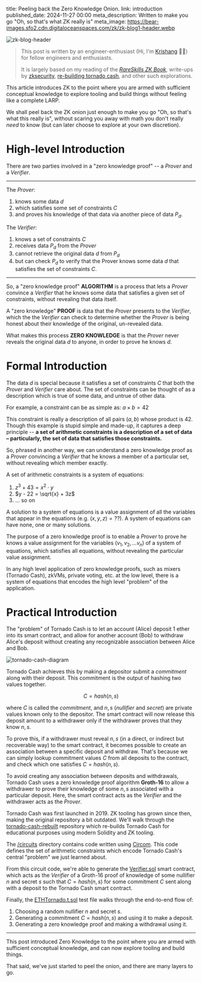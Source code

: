 title: Peeling back the Zero Knowledge Onion.
link: introduction
published_date: 2024-11-27 00:00
meta_description: Written to make you go "Oh, so that's what ZK really is"
meta_image: https://bear-images.sfo2.cdn.digitaloceanspaces.com/zk/zk-blog1-header.webp

![zk-blog-header](https://bear-images.sfo2.cdn.digitaloceanspaces.com/zk/zk-blog1-header.webp)

> This post is written by an engineer-enthusiast (Hi, I'm [Krishang](https://zk.bearblog.dev/about/) 👋🏽) for fellow engineers and enthusiasts.
>
> It is largely based on my reading of the [_RareSkills ZK Book_](https://www.rareskills.io/zk-book), write-ups by [zksecurity](https://www.zksecurity.xyz/), [re-building tornado cash](https://github.com/nkrishang/tornado-cash-rebuilt), and other such explorations.

This article introduces ZK to the point where you are armed with sufficient conceptual knowledge to explore tooling and build things without feeling like a complete LARP.

We shall peel back the ZK onion just enough to make you go "Oh, so that's what this really is", without scaring you away with math you don't really _need_ to know (but can later choose to explore at your own discretion).

# High-level Introduction

There are two parties involved in a "zero knowledge proof" -- a _Prover_ and a _Verifier_.

---

The _Prover_:

1. knows some data $d$
2. which satisfies some set of constraints $C$
3. and proves his knowledge of that data via another piece of data $P_d$.

The _Verifier_:

1. knows a set of constraints $C$
2. receives data $P_d$ from the _Prover_
3. cannot retrieve the original data $d$ from $P_d$
4. but can check $P_d$ to verify that the Prover knows some data $d$ that satisfies the set of constraints $C$.

---

So, a "zero knowledge proof" **ALGORITHM** is a process that lets a _Prover_ convince a _Verifier_ that he knows some data that satisfies a given set of constraints, without revealing that data itself.

A "zero knowledge" **PROOF** is data that the _Prover_ presents to the _Verifier_, which the the _Verifier_ can check to determine whether the _Prover_ is being honest about their knowledge of the original, un-revealed data.

What makes this process **ZERO KNOWLEDGE** is that the _Prover_ never reveals the original data $d$ to anyone, in order to prove he knows $d$.

# Formal Introduction

The data $d$ is special because it satisfies a set of constraints $C$ that both the _Prover_ and _Verifier_ care about. The set of constraints can be thought of as a description which is true of some data, and untrue of other data.

For example, a constraint can be as simple as: $a \times b = 42$

This constraint is really a description of all pairs $(a,b)$ whose product is 42. Though this example is stupid simple and made-up, it captures a deep principle -- **a set of arithmetic constraints is a description of a set of data – particularly, the set of data that satisfies those constraints.**

So, phrased in another way, we can understand a zero knowledge proof as a _Prover_ convincing a _Verifier_ that he knows a member of a particular set, without revealing which member exactly.

A set of arithmetic constraints is a system of equations:

1. $z^3 + 43 = x^2 \cdot y$
2. $y - 22 = \sqrt{x} + 3z$
3. ... so on

A solution to a system of equations is a value assignment of all the variables that appear in the equations (e.g. $(x,y,z) = ??$). A system of equations can have none, one or many solutions.

The purpose of a zero knowledge proof is to enable a _Prover_ to prove he knows a value assignment for the variables $(v_1, v_2, ... v_n)$ of a system of equations, which satisfies all equations, without revealing the particular value assignment.

In any high level application of zero knowledge proofs, such as mixers (Tornado Cash), zkVMs, private voting, etc. at the low level, there is a system of equations that encodes the high level "problem" of the application.

# Practical Introduction

The "problem" of Tornado Cash is to let an account (Alice) deposit 1 ether into its smart contract, and allow for another account (Bob) to withdraw Alice's deposit without creating any recognizable association between Alice and Bob.

![tornado-cash-diagram](https://bear-images.sfo2.cdn.digitaloceanspaces.com/zk/tornado-cash-diagram.webp)

Tornado Cash achieves this by making a depositor submit a _commitment_ along with their deposit. This commitment is the output of hashing two values together.

$$C = hash(n, s)$$

where $C$ is called the _commitment_, and $n, s$ (_nullifier_ and _secret_) are private values known only to the depositor. The smart contract will now release this deposit amount to a withdrawer only if the withdrawer proves that they know $n, s$.

To prove this, if a withdrawer must reveal $n,s$ (in a direct, or indirect but recoverable way) to the smart contract, it becomes possible to create an association between a specific deposit and withdraw. That's because we can simply lookup commitment values $C$ from all deposits to the contract, and check which one satisfies $C = hash(n,s)$.

To avoid creating any association between deposits and withdrawals, Tornado Cash uses a zero knowledge proof algorithm **Groth-16** to allow a withdrawer to prove their knowledge of some $n,s$ associated with a particular deposit. Here, the smart contract acts as the _Verifier_ and the withdrawer acts as the _Prover_.

Tornado Cash was first launched in 2019. ZK tooling has grown since then, making the original repository a bit outdated. We'll walk through the [tornado-cash-rebuilt](https://github.com/nkrishang/tornado-cash-rebuilt) repository which re-builds Tornado Cash for educational purposes using modern Solidity and ZK tooling.

The [/circuits](https://github.com/nkrishang/tornado-cash-rebuilt/blob/main/circuits/withdraw.circom) directory contains code written using [Circom](https://docs.circom.io/). This code defines the set of arithmetic constraints which encode Tornado Cash's central "problem" we just learned about.

From this circuit code, we're able to generate the [Verifier.sol](https://github.com/nkrishang/tornado-cash-rebuilt/blob/main/src/Verifier.sol) smart contract, which acts as the _Verifier_ of a Groth-16 proof of knowledge of some nullifier $n$ and secret $s$ such that $C = hash(n,s)$ for some commitment $C$ sent along with a deposit to the Tornado Cash smart contract.

Finally, the [ETHTornado.t.sol](https://github.com/nkrishang/tornado-cash-rebuilt/blob/main/test/ETHTornado.t.sol) test file walks through the end-to-end flow of:

1. Choosing a random nullifier $n$ and secret $s$.
2. Generating a commitment $C = hash(n,s)$ and using it to make a deposit.
3. Generating a zero knowledge proof and making a withdrawal using it.

---

This post introduced Zero Knowledge to the point where you are armed with sufficient conceptual knowledge, and can now explore tooling and build things.

That said, we've just started to peel the onion, and there are many layers to go.

